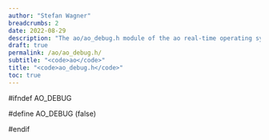 ```yaml
---
author: "Stefan Wagner"
breadcrumbs: 2
date: 2022-08-29
description: "The ao/ao_debug.h module of the ao real-time operating system."
draft: true
permalink: /ao/ao_debug.h/ 
subtitle: "<code>ao</code>"
title: "<code>ao_debug.h</code>"
toc: true
---
```


#ifndef AO_DEBUG

#define AO_DEBUG    (false)

#endif

